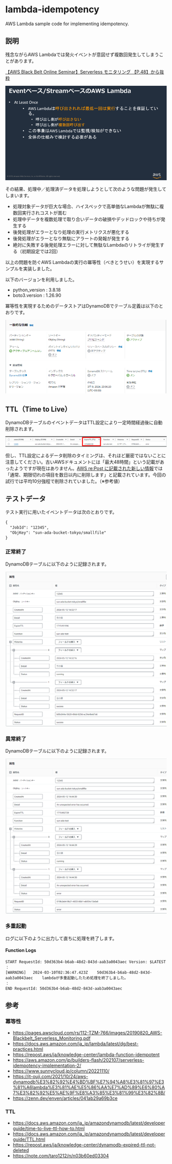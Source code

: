 # lambda-idempotency
AWS Lambda sample code for implementing idempotency.

## 説明

残念ながらAWS Lambdaでは発火イベントが意図せず複数回発生してしまうことがあります。

[【AWS Black Belt Online Seminar】Serverless モニタリング 【P.48】から抜粋](https://pages.awscloud.com/rs/112-TZM-766/images/20190820_AWS-Blackbelt_Serverless_Monitoring.pdf#page=48)

![alt text](assets/image-lambda-at_least_once.png)

その結果、処理中／処理済データを処理しようとして次のような問題が発生してしまいます。

* 処理対象データが巨大な場合、ハイスペックで高単価なLambdaが無駄に複数回実行されコストが嵩む
* 処理中データを複数処理で取り合いデータの破損やデッドロックや待ちが発生する
* 後発処理がエラーとなり処理の実行メトリクスが悪化する
* 後発処理がエラーとなり無駄にアラートの発報が発生する
* 絶対に失敗する後発処理エラーに対して無駄なLambdaのリトライが発生する（初期設定では2回）

以上の問題を防ぐAWS Lambdaの実行の冪等性（べきとうせい）を実現するサンプルを実装しました。

以下のバージョンを利用しました。

* python_version :  3.8.18
* boto3.version :  1.26.90

冪等性を実現するためのデータストアはDynamoDBでテーブル定義は以下のとおりです。

![alt text](assets/image-dynamodb-table.png)

## TTL（Time to Live）

DynamoDBテーブルのイベントデータはTTL設定により一定時間経過後に自動削除されます。

![alt text](assets/image-dynamodb-ttl.png)

但し、TTL設定によるデータ削除のタイミングは、それほど厳密ではないことに注意してください。古いAWSドキュメントには「最大48時間」という記載があったようですが現在はありません。[AWS re:Post に記載された新しい情報](https://repost.aws/ja/knowledge-center/dynamodb-expired-ttl-not-deleted)では「通常、期限切れの項目を数日以内に削除します」と記載されています。今回の試行では平均10分強程で削除されていました。（※参考値）

## テストデータ

テスト実行に用いたイベントデータは次のとおりです。

```
{
  "JobId": "12345",
  "ObjKey": "sun-ada-bucket-tokyo/smallfile"
}
```

### 正常終了

DynamoDBテーブルに以下のように記録されます。

![alt text](assets/image-dynamodb-success.png)

### 異常終了

DynamoDBテーブルに以下のように記録されます。

![alt text](assets/image-dynamodb-error.png)

### 多重起動

ログに以下のように出力して直ちに処理を終了します。

#### Function Logs

```
START RequestId: 50d363b4-b6ab-48d2-843d-aab3a0043aec Version: $LATEST
：
[WARNING]	2024-03-10T02:36:47.423Z	50d363b4-b6ab-48d2-843d-aab3a0043aec	lambdaが多重起動したため処理を終了しました。
：
END RequestId: 50d363b4-b6ab-48d2-843d-aab3a0043aec
```

## 参考

### 冪等性

* https://pages.awscloud.com/rs/112-TZM-766/images/20190820_AWS-Blackbelt_Serverless_Monitoring.pdf
* https://docs.aws.amazon.com/ja_jp/lambda/latest/dg/best-practices.html
* https://repost.aws/ja/knowledge-center/lambda-function-idempotent
* https://aws.amazon.com/jp/builders-flash/202107/serverless-idempotency-implementation-2/
* https://www.sunnycloud.jp/column/20221110/
* https://it-ouji.com/2021/10/24/aws-dynamodb%E3%82%92%E4%BD%BF%E7%94%A8%E3%81%97%E3%81%A6lambda%E3%81%AE%E5%86%AA%E7%AD%89%E6%80%A7%E3%82%92%E5%AE%9F%E8%A3%85%E3%81%99%E3%82%8B/
* https://zenn.dev/enven/articles/041ab29a69b3ce

### TTL

* https://docs.aws.amazon.com/ja_jp/amazondynamodb/latest/developerguide/time-to-live-ttl-how-to.html
* https://docs.aws.amazon.com/ja_jp/amazondynamodb/latest/developerguide/TTL.html
* https://repost.aws/ja/knowledge-center/dynamodb-expired-ttl-not-deleted
* https://note.com/taro1212/n/n03b60ed03304
